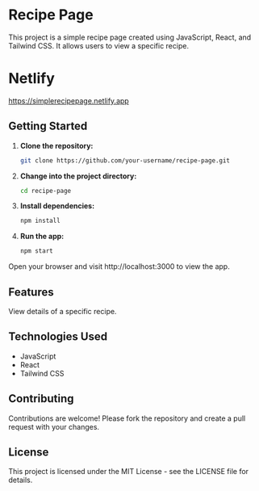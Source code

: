 # Recipe Page
This project is a simple recipe page created using JavaScript, React, and Tailwind CSS. It allows users to view a specific recipe.

# Netlify
https://simplerecipepage.netlify.app

## Getting Started

1. **Clone the repository:**
    ```bash
    git clone https://github.com/your-username/recipe-page.git
    ```
2. **Change into the project directory:**
    ```bash
    cd recipe-page
    ```
3. **Install dependencies:**
    ```bash
    npm install
    ```
4. **Run the app:**
    ```bash
    npm start
    ```
 Open your browser and visit http://localhost:3000 to view the app.

## Features
View details of a specific recipe.

## Technologies Used
- JavaScript
- React
- Tailwind CSS
  
## Contributing
Contributions are welcome! Please fork the repository and create a pull request with your changes.

## License
This project is licensed under the MIT License - see the LICENSE file for details.
